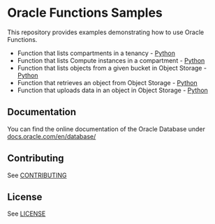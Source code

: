 # Oracle Functions Samples

This repository provides examples demonstrating how to use Oracle Functions.

* Function that lists compartments in a tenancy - [Python](./fn-list-compartments-python/README.md)
* Function that lists Compute instances in a compartment - [Python](./fn-list-instances-python/README.md)
* Function that lists objects from a given bucket in Object Storage - [Python](./fn-objectstorage-list-object-python/README.md)
* Function that retrieves an object from Object Storage - [Python](./fn-objectstorage-get-object-python/README.md)
* Function that uploads data in an object in Object Storage - [Python](./fn-objectstorage-put-object-python/README.md)

## Documentation
You can find the online documentation of the Oracle Database under [docs.oracle.com/en/database/](http://docs.oracle.com/en/database/)

## Contributing

See [CONTRIBUTING](https://github.com/oracle/functions-samples/CONTRIBUTING.md)

## License

See [LICENSE](https://github.com/oracle/functions-sample/LICENSE)
